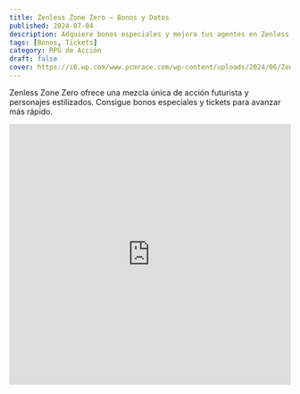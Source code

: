 ```yaml
---
title: Zenless Zone Zero – Bonos y Datos
published: 2024-07-04
description: Adquiere bonos especiales y mejora tus agentes en Zenless Zone Zero.
tags: [Bonos, Tickets]
category: RPG de Acción
draft: false
cover: https://i0.wp.com/www.pcmrace.com/wp-content/uploads/2024/06/Zenless-Zone-Zero_2024_06-28-24_011.jpg
---
```


Zenless Zone Zero ofrece una mezcla única de acción futurista y personajes estilizados. Consigue bonos especiales y tickets para avanzar más rápido.

<iframe width="100%" height="468" src="https://www.youtube.com/embed/c9uJvImYSS0" title="Zenless Zone Zero Trailer" frameborder="0" allowfullscreen></iframe>
